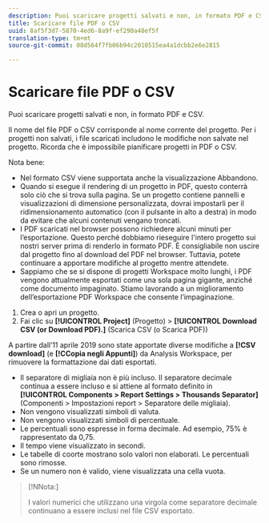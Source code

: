 ```yaml
---
description: Puoi scaricare progetti salvati e non, in formato PDF e CSV.
title: Scaricare file PDF o CSV
uuid: 8af5f3d7-5870-4ed6-8a9f-ef290a48ef5f
translation-type: tm+mt
source-git-commit: 08d564f7fb06b94c2010515ea4a1dcbb2e6e2815

---
```



# Scaricare file PDF o CSV

Puoi scaricare progetti salvati e non, in formato PDF e CSV.

Il nome del file PDF o CSV corrisponde al nome corrente del progetto. Per i progetti non salvati, i file scaricati includono le modifiche non salvate nel progetto. Ricorda che è impossibile pianificare progetti in PDF o CSV.

Nota bene:

* Nel formato CSV viene supportata anche la visualizzazione Abbandono.
* Quando si esegue il rendering di un progetto in PDF, questo conterrà solo ciò che si trova sulla pagina. Se un progetto contiene pannelli e visualizzazioni di dimensione personalizzata, dovrai impostarli per il ridimensionamento automatico (con il pulsante in alto a destra) in modo da evitare che alcuni contenuti vengano troncati.
* I PDF scaricati nel browser possono richiedere alcuni minuti per l’esportazione. Questo perché dobbiamo rieseguire l&#39;intero progetto sui nostri server prima di renderlo in formato PDF. È consigliabile non uscire dal progetto fino al download del PDF nel browser. Tuttavia, potete continuare a apportare modifiche al progetto mentre attendete.
* Sappiamo che se si dispone di progetti Workspace molto lunghi, i PDF vengono attualmente esportati come una sola pagina gigante, anziché come documento impaginato. Stiamo lavorando a un miglioramento dell’esportazione PDF Workspace che consente l’impaginazione.

1. Crea o apri un progetto.
1. Fai clic su **[!UICONTROL Project]** (Progetto) > **[!UICONTROL Download CSV (or Download PDF).]** (Scarica CSV (o Scarica PDF))

A partire dall’11 aprile 2019 sono state apportate diverse modifiche a **[!CSV download]** (e **[!CCopia negli Appunti]**) da Analysis Workspace, per rimuovere la formattazione dai dati esportati.
* Il separatore di migliaia non è più incluso. Il separatore decimale continua a essere incluso e si attiene al formato definito in **[!UICONTROL Components > Report Settings > Thousands Separator]** (Componenti > Impostazioni report > Separatore delle migliaia).
* Non vengono visualizzati simboli di valuta.
* Non vengono visualizzati simboli di percentuale.
* Le percentuali sono espresse in forma decimale. Ad esempio, 75% è rappresentato da 0,75.
* Il tempo viene visualizzato in secondi.
* Le tabelle di coorte mostrano solo valori non elaborati. Le percentuali sono rimosse.
* Se un numero non è valido, viene visualizzata una cella vuota.

>[!NNota:]
>
> I valori numerici che utilizzano una virgola come separatore decimale continuano a essere inclusi nel file CSV esportato.
